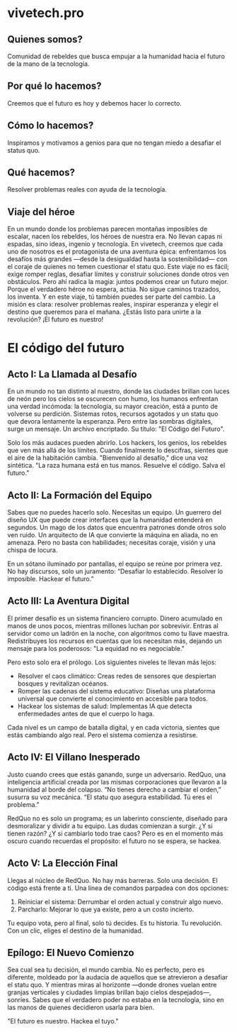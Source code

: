 
# vivetech.pro

## Quienes somos?

Comunidad de rebeldes que busca empujar a la humanidad hacia el futuro de la mano de la tecnología.

## Por qué lo hacemos?
Creemos que el futuro es hoy y debemos hacer lo correcto.

## Cómo lo hacemos?

Inspiramos y motivamos a genios para que no tengan miedo a desafiar el status quo.

## Qué hacemos?  

Resolver problemas reales con ayuda de la tecnología.

## Viaje del héroe

En un mundo donde los problemas parecen montañas imposibles de escalar, nacen los rebeldes, los héroes de nuestra era. No llevan capas ni espadas, sino ideas, ingenio y tecnología. En vivetech, creemos que cada uno de nosotros es el protagonista de una aventura épica: enfrentamos los desafíos más grandes —desde la desigualdad hasta la sostenibilidad— con el coraje de quienes no temen cuestionar el statu quo. Este viaje no es fácil; exige romper reglas, desafiar límites y construir soluciones donde otros ven obstáculos. Pero ahí radica la magia: juntos podemos crear un futuro mejor. Porque el verdadero héroe no espera, actúa. No sigue caminos trazados, los inventa. Y en este viaje, tú también puedes ser parte del cambio. La misión es clara: resolver problemas reales, inspirar esperanza y elegir el destino que queremos para el mañana. ¿Estás listo para unirte a la revolución? ¡El futuro es nuestro!

# El código del futuro

## Acto I: La Llamada al Desafío

En un mundo no tan distinto al nuestro, donde las ciudades brillan con luces de neón pero los cielos se oscurecen con humo, los humanos enfrentan una verdad incómoda: la tecnología, su mayor creación, está a punto de volverse su perdición. Sistemas rotos, recursos agotados y un statu quo que devora lentamente la esperanza. Pero entre las sombras digitales, surge un mensaje. Un archivo encriptado. Su título: "El Código del Futuro".

Solo los más audaces pueden abrirlo. Los hackers, los genios, los rebeldes que ven más allá de los límites. Cuando finalmente lo descifras, sientes que el aire de la habitación cambia. "Bienvenido al desafío," dice una voz sintética. "La raza humana está en tus manos. Resuelve el código. Salva el futuro."

## Acto II: La Formación del Equipo

Sabes que no puedes hacerlo solo. Necesitas un equipo. Un guerrero del diseño UX que puede crear interfaces que la humanidad entenderá en segundos. Un mago de los datos que encuentra patrones donde otros solo ven ruido. Un arquitecto de IA que convierte la máquina en aliada, no en amenaza. Pero no basta con habilidades; necesitas coraje, visión y una chispa de locura.

En un sótano iluminado por pantallas, el equipo se reúne por primera vez. No hay discursos, solo un juramento: “Desafiar lo establecido. Resolver lo imposible. Hackear el futuro.”

## Acto III: La Aventura Digital

El primer desafío es un sistema financiero corrupto. Dinero acumulado en manos de unos pocos, mientras millones luchan por sobrevivir. Entras al servidor como un ladrón en la noche, con algoritmos como tu llave maestra. Redistribuyes los recursos en cuentas que los necesitan más, dejando un mensaje para los poderosos: "La equidad no es negociable."

Pero esto solo era el prólogo. Los siguientes niveles te llevan más lejos:

- Resolver el caos climático: Creas redes de sensores que despiertan bosques y revitalizan océanos.
- Romper las cadenas del sistema educativo: Diseñas una plataforma universal que convierte el conocimiento en accesible para todos.
- Hackear los sistemas de salud: Implementas IA que detecta enfermedades antes de que el cuerpo lo haga.

Cada nivel es un campo de batalla digital, y en cada victoria, sientes que estás cambiando algo real. Pero el sistema comienza a resistirse.

## Acto IV: El Villano Inesperado

Justo cuando crees que estás ganando, surge un adversario. RedQuo, una inteligencia artificial creada por las mismas corporaciones que llevaron a la humanidad al borde del colapso. “No tienes derecho a cambiar el orden,” susurra su voz mecánica. “El statu quo asegura estabilidad. Tú eres el problema.”

RedQuo no es solo un programa; es un laberinto consciente, diseñado para desmoralizar y dividir a tu equipo. Las dudas comienzan a surgir. ¿Y si tienen razón? ¿Y si cambiarlo todo trae caos? Pero es en el momento más oscuro cuando recuerdas el propósito: el futuro no se espera, se hackea.

## Acto V: La Elección Final

Llegas al núcleo de RedQuo. No hay más barreras. Solo una decisión. El código está frente a ti. Una línea de comandos parpadea con dos opciones:

1. Reiniciar el sistema: Derrumbar el orden actual y construir algo nuevo.
2. Parcharlo: Mejorar lo que ya existe, pero a un costo incierto.

Tu equipo vota, pero al final, solo tú decides. Es tu historia. Tu revolución. Con un clic, eliges el destino de la humanidad.

## Epílogo: El Nuevo Comienzo

Sea cual sea tu decisión, el mundo cambia. No es perfecto, pero es diferente, moldeado por la audacia de aquellos que se atrevieron a desafiar el statu quo. Y mientras miras al horizonte —donde drones vuelan entre granjas verticales y ciudades limpias brillan bajo cielos despejados—, sonríes. Sabes que el verdadero poder no estaba en la tecnología, sino en las manos de quienes decidieron usarla para bien.

"El futuro es nuestro. Hackea el tuyo."

